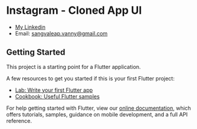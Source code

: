 # Instagram - Cloned App UI

- [My Linkedin](https://www.linkedin.com/in/sangvaleap-vanny-353b25aa/)
- Email: sangvaleap.vanny@gmail.com


## Getting Started

This project is a starting point for a Flutter application.

A few resources to get you started if this is your first Flutter project:

- [Lab: Write your first Flutter app](https://flutter.dev/docs/get-started/codelab)
- [Cookbook: Useful Flutter samples](https://flutter.dev/docs/cookbook)

For help getting started with Flutter, view our
[online documentation](https://flutter.dev/docs), which offers tutorials,
samples, guidance on mobile development, and a full API reference.
